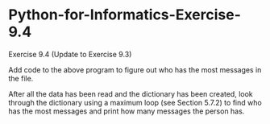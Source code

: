 # Python-for-Informatics-Exercise-9.4

Exercise 9.4 (Update to Exercise 9.3)

Add code to the above program to figure out who has the most messages
in the file.

After all the data has been read and the dictionary has been created, look through
the dictionary using a maximum loop (see Section 5.7.2) to find who has the most
messages and print how many messages the person has.
